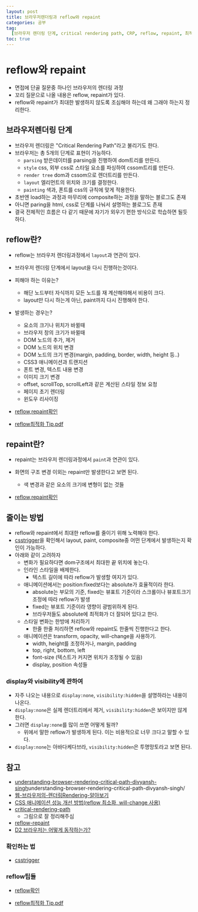 ```yaml
---
layout: post
title: 브라우저렌더링과 reflow와 repaint
categories: 공부
tag:
  [브라우저 렌더링 단계, critical rendering path, CRP, reflow, repaint, 최적화]
toc: true
---
```


# reflow와 repaint

- 면접에 단골 질문중 하나인 브라우저의 렌더링 과정
- 꼬리 질문으로 나올 내용은 reflow, repaint가 있다.
- reflow와 repaint가 최대한 발생하지 않도록 조심해야 하는데 왜 그래야 하는지 정리한다.

## 브라우저렌더링 단계

- 브라우저 렌더링은 "Critical Rendering Path"라고 불리기도 한다.
- 브라우저는 총 5개의 단계로 표현이 가능하다.
  - `parsing` 받은데이터를 parsing을 진행하여 dom트리를 만든다.
  - `style` css, 외부 css로 스타일 요소를 파싱하여 cssom트리를 만든다.
  - `render tree` dom과 cssom으로 렌더트리를 만든다.
  - `layout` 엘리먼트의 위치와 크기를 결정한다.
  - `painting` 색과, 폰트를 css의 규칙에 맞게 적용한다.
- 초반엔 load하는 과정과 마무리에 composite하는 과정을 말하는 블로그도 존재
- 아니면 paring을 html, css로 단계를 나눠서 설명하는 블로그도 존재
- 결국 전체적인 흐름은 다 같기 때문에 자기가 외우기 편한 방식으로 학습하면 될듯하다.

## reflow란?

- reflow는 브라우저 렌더링과정에서 `layout`과 연관이 있다.
- 브라우저 렌더링 단계에서 layout을 다시 진행하는것이다.
- 피해야 하는 이유는?
  - 해단 노드부터 자식까지 모든 노드를 재 계산해야해서 비용이 크다.
  - layout만 다시 하는게 아닌, paint까지 다시 진행해야 한다.
- 발생하는 경우는?

  - 요소의 크기나 위치가 바뀔때
  - 브라우저 창의 크기가 바뀔때
  - DOM 노드의 추가, 제거
  - DOM 노드의 위치 변경
  - DOM 노드의 크기 변경(margin, padding, border, width, height 등..)
  - CSS3 애니메이션과 트랜지션
  - 폰트 변경, 텍스트 내용 변경
  - 이미지 크기 변경
  - offset, scrollTop, scrollLeft과 같은 계산된 스타일 정보 요청
  - 페이지 초기 렌더링
  - 윈도우 리사이징

- [reflow,repaint확인](https://docs.google.com/spreadsheets/u/0/d/1Hvi0nu2wG3oQ51XRHtMv-A_ZlidnwUYwgQsPQUg1R2s/pub?single=true&gid=0&output=html)
- [reflow최적화 Tip.pdf](https://lists.w3.org/Archives/Public/public-html-ig-ko/2011Sep/att-0031/Reflow_____________________________Tip.pdf)

## repaint란?

- repaint는 브라우저 렌더링과정에서 `paint`과 연관이 있다.
- 화면의 구조 변경 이외는 repaint만 발생한다고 보면 된다.

  - 색 변경과 같은 요소의 크기에 변형이 없는 것들

- [reflow,repaint확인](https://docs.google.com/spreadsheets/u/0/d/1Hvi0nu2wG3oQ51XRHtMv-A_ZlidnwUYwgQsPQUg1R2s/pub?single=true&gid=0&output=html)

## 줄이는 방법

- reflow와 repaint에서 최대한 reflow를 줄이기 위해 노력해야 한다.
- [csstrigger](https://csstriggers.com)을 확인해서 layout, paint, composite중 어떤 단계에서 발생하는지 확인이 가능하다.
- 아래와 같이 고려하자
  - 변화가 필요하다면 dom구조에서 최대한 끝 위치에 놓는다.
  - 인라인 스타일을 배제한다.
    - 텍스트 길이에 따라 reflow가 발생할 여지가 있다.
  - 애니메이션에서는 position:fixed보다는 absolute가 효율적이라 한다.
    - absolute는 부모의 기준, fixed는 뷰표트 기준이라 스크롤이나 뷰포트크기 조정에 따라 reflow가 발생
    - fixed는 뷰포트 기준이라 영향이 광범위하게 된다.
    - 브라우저들도 absolute에 최적화가 더 잘되어 있다고 한다.
  - 스타일 변화는 한방에 처리하기
    - 한줄 한줄 처리하면 reflow와 repaint도 한줄씩 진행한다고 한다.
  - 애니메이션은 transform, opacity, will-change을 사용하기.
    - width, height를 조정하거나, margin, padding
    - top, right, bottom, left
    - font-size (텍스트가 커지면 위치가 조정될 수 있음)
    - display, position 속성들

### display와 visibility에 관하여

- 자주 나오는 내용으로 `display:none`, `visibility:hidden`을 설명하라는 내용이 나온다.
- `display:none`은 실제 렌더트리에서 제거, `visibility:hidden`은 보이지만 않게 한다.
- 그러면 `display:none`를 많이 쓰면 어떻게 될까?
  - 위에서 말한 reflow가 발생하게 된다. 이는 비용적으로 너무 크다고 말할 수 있다.
- `display:none`는 아바다케다브라, `visibility:hidden`은 투명망토라고 보면 된다.

## 참고

- [understanding-browser-rendering-critical-path-divyansh-singh](https://www.linkedin.com/pulse/)understanding-browser-rendering-critical-path-divyansh-singh/
- [웹-브라우저의-렌더링Rendering-알아보기](https://velog.io/@timosean/%EC%9B%B9-%EB%B8%8C%EB%9D%BC%EC%9A%B0%EC%A0%80%EC%9D%98-%EB%A0%8C%EB%8D%94%EB%A7%81Rendering-%EC%95%8C%EC%95%84%EB%B3%B4%EA%B8%B0)
- [CSS 애니메이션 성능 개선 방법(reflow 최소화, will-change 사용)](https://wit.nts-corp.com/2017/06/05/4571)
- [critical-rendering-path](https://cresumerjang.github.io/2019/06/24/critical-rendering-path/)
  - 그림으로 잘 정리해주심
- [reflow-repaint](https://velog.io/@bcgrhio/Reflow-%EC%99%80-Repaint)
- [D2 브라우저는 어떻게 동작하는가?](https://d2.naver.com/helloworld/59361)

### 확인하는 법

- [csstrigger](https://csstriggers.com)

### reflow팁들

- [reflow확인](https://docs.google.com/spreadsheets/u/0/d/1Hvi0nu2wG3oQ51XRHtMv-A_ZlidnwUYwgQsPQUg1R2s/pub?single=true&gid=0&output=html)

- [reflow최적화 Tip.pdf](https://lists.w3.org/Archives/Public/public-html-ig-ko/2011Sep/att-0031/Reflow_____________________________Tip.pdf)
